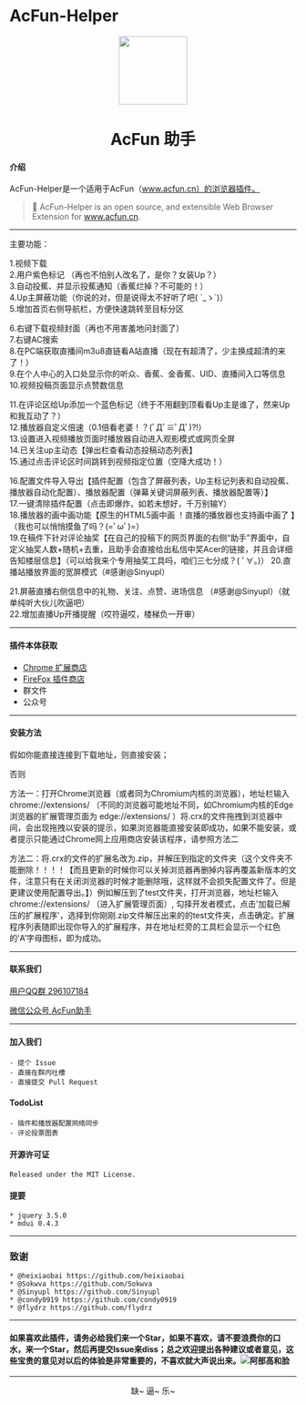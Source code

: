 # AcFun-Helper
<p align="center">
<img src="https://i.loli.net/2020/05/28/2k8dPLiGEZNHjny.png" width="120">
</p>
<h1 align="center">AcFun 助手</h1>

#### 介绍

AcFun-Helper是一个适用于AcFun（www.acfun.cn）的浏览器插件。
>🍰
AcFun-Helper is an open source, and extensible Web Browser Extension for www.acfun.cn.

---
主要功能：

1.视频下载  
2.用户紫色标记 （再也不怕别人改名了，是你？女装Up？）  
3.自动投蕉、并显示投蕉通知（香蕉烂掉？不可能的！）  
4.Up主屏蔽功能（你说的对，但是说得太不好听了吧( ´_ゝ`)）  
5.增加首页右侧导航栏，方便快速跳转至目标分区  

6.右键下载视频封面（再也不用害羞地问封面了）  
7.右键AC搜索  
8.在PC端获取直播间m3u8直链看A站直播（现在有超清了，少主换成超清的来了！）  
9.在个人中心的入口处显示你的听众、香蕉、金香蕉、UID、直播间入口等信息  
10.视频投稿页面显示点赞数信息  

11.在评论区给Up添加一个蓝色标记（终于不用翻到顶看看Up主是谁了，然来Up和我互动了？）  
12.播放器自定义倍速（0.1倍看老婆！？(ﾟДﾟ≡ﾟДﾟ)?!）  
13.设置进入视频播放页面时播放器自动进入观影模式或网页全屏  
14.已关注up主动态【弹出栏查看动态投稿动态列表】  
15.通过点击评论区时间跳转到视频指定位置（空降大成功！）  

16.配置文件导入导出【插件配置（包含了屏蔽列表，Up主标记列表和自动投蕉、播放器自动化配置）、播放器配置（弹幕关键词屏蔽列表、播放器配置等）】  
17.一键清除插件配置（点击即爆炸，如若未想好，千万别输Y）  
18.播放器的画中画功能【原生的HTML5画中画 ！直播的播放器也支持画中画了 】（我也可以悄悄摸鱼了吗？(=ﾟωﾟ)=）  
19.在稿件下针对评论抽奖【在自己的投稿下的网页界面的右侧“助手”界面中，自定义抽奖人数+随机+去重，且助手会直接给出私信中奖Acer的链接，并且会详细告知楼层信息】（可以给我来个专用抽奖工具吗，咱们三七分成？( ﾟ∀。)）
20.直播站播放界面的宽屏模式（#感谢@Sinyupl）

21.屏蔽直播右侧信息中的礼物、关注、点赞、进场信息 （#感谢@Sinyupl）（就单纯听大伙儿吹逼吧）  
22.增加直播Up开播提醒（哎符逼哎，楼梯负一开审）

---
#### 插件本体获取
- [Chrome 扩展商店](https://chrome.google.com/webstore/detail/acfun%E5%8A%A9%E6%89%8B/jmpmiaajjammeafdklfobkfaobinefef)
- [FireFox 插件商店](https://addons.mozilla.org/zh-CN/firefox/addon/acfun%E5%8A%A9%E6%89%8B/)
- 群文件
- 公众号
---
#### 安装方法
    
假如你能直接连接到下载地址，则直接安装；

否则

方法一：打开Chrome浏览器（或者同为Chromium内核的浏览器），地址栏输入 chrome://extensions/ （不同的浏览器可能地址不同，如Chromium内核的Edge浏览器的扩展管理页面为 edge://extensions/ ）将.crx的文件拖拽到浏览器中间，会出现拖拽以安装的提示，如果浏览器能直接安装即成功，如果不能安装，或者提示只能通过Chrome网上应用商店安装该程序，请参照方法二


方法二：将.crx的文件的扩展名改为.zip，并解压到指定的文件夹（这个文件夹不能删除！！！！【而且更新的时候你可以关掉浏览器再删掉内容再覆盖新版本的文件，注意只有在关闭浏览器的时候才能删除哦，这样就不会损失配置文件了。但是更建议使用配置导出。】）例如解压到了test文件夹，打开浏览器，地址栏输入 chrome://extensions/ （进入扩展管理页面）, 勾择开发者模式，点击'加载已解压的扩展程序'，选择到你刚刚.zip文件解压出来的的test文件夹，点击确定。扩展程序列表随即出现你导入的扩展程序，并在地址栏旁的工具栏会显示一个红色的‘A’字母图标，即为成功。

---
#### 联系我们
[用户QQ群 296107184](https://shang.qq.com/wpa/qunwpa?idkey=fe451dc2e5c33980a1f92725370f80a21048ca5fe2e325b3e0c15f494a8001e3)

[微信公众号 AcFun助手](https://mp.weixin.qq.com/s/-XjELn35hDd856kiMMQyvA)

---
#### 加入我们

    - 提个 Issue
    - 直接在群内吐槽
    - 直接提交 Pull Request

#### TodoList
    - 插件和播放器配置网络同步
    - 评论投票图表

#### 开源许可证

    Released under the MIT License.

#### 提要
    * jquery 3.5.0
    * mdui 0.4.3

---

### 致谢

    * @heixiaobai https://github.com/heixiaobai
    * @Sokwva https://github.com/Sokwva
    * @Sinyupl https://github.com/Sinyupl
    * @condy0919 https://github.com/condy0919
    * @flydrz https://github.com/flydrz

---
#### 如果喜欢此插件，请务必给我们来一个Star，如果不喜欢，请不要浪费你的口水，来一个Star，然后再提交Issue来diss；总之欢迎提出各种建议或者意见，这些宝贵的意见对以后的体验是非常重要的，不喜欢就大声说出来。![阿部高和脸](https://js2.a.yximgs.com/bs2/emotion/1587040895463third_party_b35465999.png)

---
<center>缺~ 逼~ 乐~</center>



